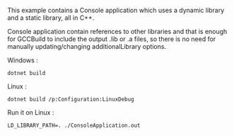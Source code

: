 This example contains a Console application which uses a dynamic library and a static library, all in C++.

Console application contain references to other libraries and that is enough for GCCBuild to include the output .lib or .a files, so there is no need for manually updating/changing additionalLibrary options.

Windows :

    dotnet build

Linux :

    dotnet build /p:Configuration:LinuxDebug

Run it on Linux :

    LD_LIBRARY_PATH=. ./ConsoleApplication.out

